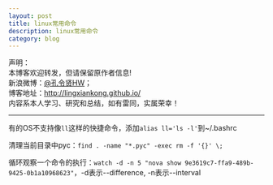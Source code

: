 ```yaml
---
layout: post
title: linux常用命令
description: linux常用命令
category: blog
---
```


声明：  
本博客欢迎转发，但请保留原作者信息!  
新浪微博：[@孔令贤HW](http://weibo.com/lingxiankong)；   
博客地址：<http://lingxiankong.github.io/>  
内容系本人学习、研究和总结，如有雷同，实属荣幸！

---

有的OS不支持像`ll`这样的快捷命令，添加`alias ll='ls -l'`到~/.bashrc

清理当前目录中pyc：`find . -name "*.pyc" -exec rm -f '{}' \;`

循环观察一个命令的执行：`watch -d -n 5 "nova show 9e3619c7-ffa9-489b-9425-0b1a10968623"`，-d表示--difference, -n表示--interval